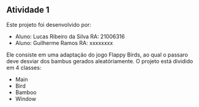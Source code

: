 ## Atividade 1 

Este projeto foi desenvolvido por:

* Aluno: Lucas Ribeiro da Silva     RA: 21006316
* Aluno: Guilherme Ramos            RA: xxxxxxxx

Ele consiste em uma adaptação do jogo Flappy Birds, ao qual o passaro deve desviar dos bambus gerados aleatóriamente. O projeto está dividido em 4 classes:

* Main
* Bird
* Bamboo
* Window

